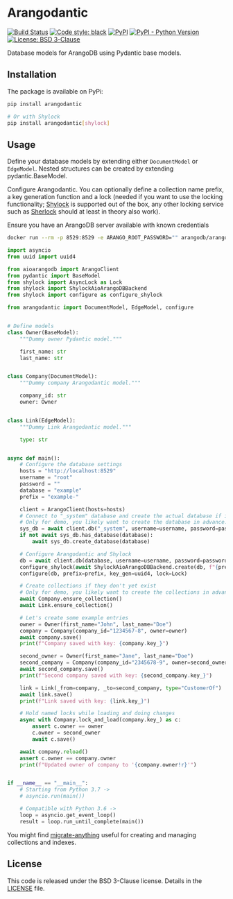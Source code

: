 # Arangodantic

[![Build Status](https://travis-ci.com/digitalliving/arangodantic.svg?branch=master)](https://travis-ci.com/digitalliving/arangodantic)
[![Code style: black](https://img.shields.io/badge/code%20style-black-000000.svg)](https://github.com/psf/black)
[![PyPI](https://img.shields.io/pypi/v/arangodantic)](https://pypi.org/project/arangodantic/)
[![PyPI - Python Version](https://img.shields.io/pypi/pyversions/arangodantic)](https://pypi.org/project/arangodantic/)
[![License: BSD 3-Clause](https://img.shields.io/badge/License-BSD%203--Clause-blue.svg)](https://opensource.org/licenses/BSD-3-Clause)

Database models for ArangoDB using Pydantic base models.

## Installation

The package is available on PyPi:

```bash
pip install arangodantic

# Or with Shylock
pip install arangodantic[shylock]
```

## Usage

Define your database models by extending either `DocumentModel` or `EdgeModel`.
Nested structures can be created by extending pydantic.BaseModel.

Configure Arangodantic. You can optionally define a collection name prefix,
a key generation function and a lock (needed if you want to use the locking
functionality; [Shylock](https://github.com/lietu/shylock) is supported out of
the box, any other locking service such as
[Sherlock](https://pypi.org/project/sherlock/) should at least in theory also
work).

Ensure you have an ArangoDB server available with known credentials
```bash
docker run --rm -p 8529:8529 -e ARANGO_ROOT_PASSWORD="" arangodb/arangodb:3.7.2.1
```

```python
import asyncio
from uuid import uuid4

from aioarangodb import ArangoClient
from pydantic import BaseModel
from shylock import AsyncLock as Lock
from shylock import ShylockAioArangoDBBackend
from shylock import configure as configure_shylock

from arangodantic import DocumentModel, EdgeModel, configure


# Define models
class Owner(BaseModel):
    """Dummy owner Pydantic model."""

    first_name: str
    last_name: str


class Company(DocumentModel):
    """Dummy company Arangodantic model."""

    company_id: str
    owner: Owner


class Link(EdgeModel):
    """Dummy Link Arangodantic model."""

    type: str


async def main():
    # Configure the database settings
    hosts = "http://localhost:8529"
    username = "root"
    password = ""
    database = "example"
    prefix = "example-"

    client = ArangoClient(hosts=hosts)
    # Connect to "_system" database and create the actual database if it doesn't exist
    # Only for demo, you likely want to create the database in advance.
    sys_db = await client.db("_system", username=username, password=password)
    if not await sys_db.has_database(database):
        await sys_db.create_database(database)

    # Configure Arangodantic and Shylock
    db = await client.db(database, username=username, password=password)
    configure_shylock(await ShylockAioArangoDBBackend.create(db, f"{prefix}shylock"))
    configure(db, prefix=prefix, key_gen=uuid4, lock=Lock)

    # Create collections if they don't yet exist
    # Only for demo, you likely want to create the collections in advance.
    await Company.ensure_collection()
    await Link.ensure_collection()

    # Let's create some example entries
    owner = Owner(first_name="John", last_name="Doe")
    company = Company(company_id="1234567-8", owner=owner)
    await company.save()
    print(f"Company saved with key: {company.key_}")

    second_owner = Owner(first_name="Jane", last_name="Doe")
    second_company = Company(company_id="2345678-9", owner=second_owner)
    await second_company.save()
    print(f"Second company saved with key: {second_company.key_}")

    link = Link(_from=company, _to=second_company, type="CustomerOf")
    await link.save()
    print(f"Link saved with key: {link.key_}")

    # Hold named locks while loading and doing changes
    async with Company.lock_and_load(company.key_) as c:
        assert c.owner == owner
        c.owner = second_owner
        await c.save()

    await company.reload()
    assert c.owner == company.owner
    print(f"Updated owner of company to '{company.owner!r}'")


if __name__ == "__main__":
    # Starting from Python 3.7 ->
    # asyncio.run(main())

    # Compatible with Python 3.6 ->
    loop = asyncio.get_event_loop()
    result = loop.run_until_complete(main())
```

You might find [migrate-anything](https://github.com/cocreators-ee/migrate-anything) useful for creating and managing collections and indexes.

## License

This code is released under the BSD 3-Clause license. Details in the
[LICENSE](./LICENSE) file.
